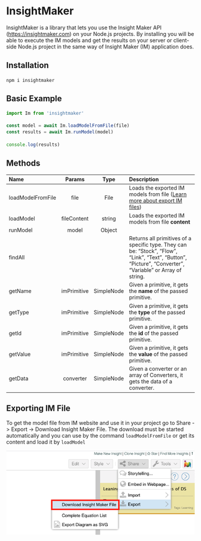 # InsightMaker

InsightMaker is a library that lets you use the Insight Maker API (https://insightmaker.com) on your Node.js projects.
By installing you will be able to execute the IM models and get the results on your server or client-side Node.js project in the same way of Insight Maker (IM) application does.

## Installation

```npm i insightmaker```

## Basic Example

```jsx
import Im from 'insightmaker'

const model = await Im.loadModelFromFile(file)
const results = await Im.runModel(model)

console.log(results)
```

## Methods

| Name | Params | Type | Description |
| :------------ |:---------------:| :---------------:| :----- |
| loadModelFromFile | file | File | Loads the exported IM models from file ([Learn more about export IM files](#Exporting-IM-File)) |
| loadModel | fileContent | string | Loads the exported IM models from file **content** |
| runModel | model | Object |  |
| findAll |  |  | Returns all primitives of a specific type. They can be: “Stock”, “Flow”, “Link”, “Text”, “Button”, “Picture”, “Converter”, “Variable” or Array of string. |
| getName | imPrimitive | SimpleNode | Given a primitive, it gets the **name** of the passed primitive. |
| getType | imPrimitive | SimpleNode | Given a primitive, it gets the **type** of the passed primitive. |
| getId | imPrimitive | SimpleNode | Given a primitive, it gets the **id** of the passed primitive. |
| getValue | imPrimitive | SimpleNode | Given a primitive, it gets the **value** of the passed primitive. |
| getData | converter | SimpleNode | Given a converter or an array of Converters, it gets the data of a converter. |


## Exporting IM File
To get the model file from IM website and use it in your project go to Share -> Export -> Download Insight Maker File. The download must be started automatically and you can use by the command `loadModelFromFile` or get its content and load it by `loadModel`

![Export file](presentation/file_export.png "Exporting file on IM")